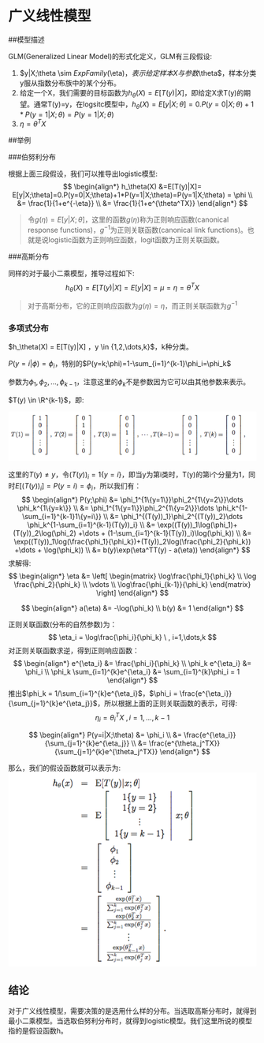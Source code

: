 # 广义线性模型

##模型描述

GLM(Generalized Linear Model)的形式化定义，GLM有三段假设:

1. $y|X;\theta \sim $ExpFamily$(\eta)$，表示给定样本X与参数$\theta$，样本分类y服从指数分布族中的某个分布。
2. 给定一个X，我们需要的目标函数为$h_\theta(X) = E[T(y)|X]$，即给定X求T(y)的期望。通常T(y)=y，在logsitc模型中，$h_\theta(X) = E[y|X;\theta]=0.P(y=0|X;\theta)+1*P(y=1|X;\theta)=P(y=1|X;\theta)$
3. $\eta = \theta^TX$

##举例

###伯努利分布

根据上面三段假设，我们可以推导出logistic模型:
$$
\begin{align*}
h_\theta(X) &=E[T(y)|X]= E[y|X;\theta]=0.P(y=0|X;\theta)+1*P(y=1|X;\theta)=P(y=1|X;\theta) = \phi \\
&= \frac{1}{1+e^{-\eta}} \\
&= \frac{1}{1+e^{\theta^TX}}
\end{align*}
$$

> 令$g(\eta) = E[y|X;\theta]$，这里的函数$g(\eta)$称为正则响应函数(canonical response functions)，$g^{-1}$为正则关联函数(canonical link functions)。也就是说logistic函数为正则响应函数，logit函数为正则关联函数。

###高斯分布

同样的对于最小二乘模型，推导过程如下:
$$
h_\theta(X) = E[T(y)|X] = E[y|X] = \mu = \eta = \theta^TX
$$

> 对于高斯分布，它的正则响应函数为$g(\eta) = \eta$，而正则关联函数为$g^{-1}$

### 多项式分布

$h_\theta(X) = E[T(y)|X] $，$y \in \{1,2,\dots,k\}$，k种分类。

$P(y=i|\phi) = \phi_i$，特别的$P(y=k;\phi)=1-\sum_{i=1}^{k-1}\phi_i=\phi_k$

参数为$\phi_1,\phi_2,\dots,\phi_{k-1}$，注意这里的$\phi_k$不是参数因为它可以由其他参数来表示。

$T(y) \in \R^{k-1}$，即:

![lm-1.pn](image/glm-1.png)

这里的$T(y) \neq y$，令$(T(y))_i = 1\{y=i\}$，即当y为第i类时，T(y)的第i个分量为1，同时$E[(T(y))_i] = P(y=i)=\phi_i$，所以我们有：
$$
\begin{align*}
P(y;\phi) &= \phi_1^{1\{y=1\}}\phi_2^{1\{y=2\}}\dots \phi_k^{1\{y=k\}} \\
&=  \phi_1^{1\{y=1\}}\phi_2^{1\{y=2\}}\dots \phi_k^{1-\sum_{i=1}^{k-1}1\{y=i\}} \\
&= \phi_1^{(T(y))_1}\phi_2^{(T(y))_2}\dots \phi_k^{1-\sum_{i=1}^{k-1}(T(y))_i} \\
&= \exp((T(y))_1\log(\phi_1)+(T(y))_2\log(\phi_2) +\dots + (1-\sum_{i=1}^{k-1}(T(y))_i)\log(\phi_k)) \\
&= \exp((T(y))_1\log(\frac{\phi_1}{\phi_k})+(T(y))_2\log(\frac{\phi_2}{\phi_k}) +\dots + \log(\phi_k)) \\
&= b(y)\exp(\eta^TT(y) - a(\eta))
\end{align*}
$$
求解得:
$$
\begin{align*}
\eta &= 
\left[
\begin{matrix}
\log\frac{\phi_1}{\phi_k} \\
\log \frac{\phi_2}{\phi_k} \\
\vdots \\
\log\frac{\phi_{k-1}}{\phi_k}
\end{matrix}
\right]
\end{align*}
$$

$$
\begin{align*}
a(\eta) &= -\log(\phi_k) \\
b(y) &= 1
\end{align*}
$$

正则关联函数(分布的自然参数)为：
$$
\eta_i = \log\frac{\phi_i}{\phi_k} \ , i=1,\dots,k
$$
对正则关联函数求逆，得到正则响应函数：
$$
\begin{align*}
e^{\eta_i} &= \frac{\phi_i}{\phi_k} \\
\phi_k e^{\eta_i} &= \phi_i \\
\phi_k \sum_{i=1}^{k}e^{\eta_i} &= \sum_{i=1}^{k}\phi_i = 1
\end{align*}
$$
推出$\phi_k = 1/\sum_{i=1}^{k}e^{\eta_i}$，$\phi_i = \frac{e^{\eta_i}}{\sum_{j=1}^{k}e^{\eta_j}}$，所以根据上面的正则关联函数的表示，可得:
$$
\eta_i = \theta_i^TX \ , i=1,\dots,k-1
$$

$$
\begin{align*}
P(y=i|X;\theta) &= \phi_i \\
&= \frac{e^{\eta_i}}{\sum_{j=1}^{k}e^{\eta_j}} \\
&= \frac{e^{\theta_j^TX}}{\sum_{j=1}^{k}e^{\theta_j^TX}}
\end{align*}
$$

那么，我们的假设函数就可以表示为: 
  ![lm-2.pn](image/glm-2.png)



## 结论

对于广义线性模型，需要决策的是选用什么样的分布。当选取高斯分布时，就得到最小二乘模型。当选取伯努利分布时，就得到logistic模型。我们这里所说的模型指的是假设函数h。